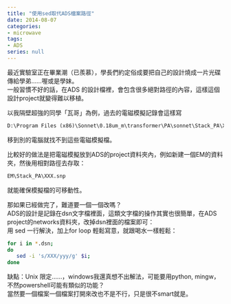 ```yaml
---
title: "使用sed取代ADS檔案路徑"
date: 2014-08-07
categories:
- microwave
tags:
- ADS
series: null
---
```


最近實驗室正在畢業潮（已羨慕），學長們約定俗成要把自己的設計燒成一片光碟傳給學弟……喔或是學妹。   
一般習慣不好的話，在ADS 的設計檔裡，會包含很多絕對路徑的內容，這樣這個設計project就變得難以移植。   

以我隔壁超強的同學「瓦哥」為例，過去的電磁模擬記錄會這樣寫   
```txt
D:\Program Files (x86)\Sonnet\0.18um_m\transformer\PA\sonnet\Stack_PA\XXX.snp
```
移到別的電腦就找不到這些電磁模擬檔。   

比較好的做法是把電磁模擬放到ADS的project資料夾內，例如新建一個EM的資料夾，然後用相對路徑去存取：   
```txt
EM\Stack_PA\XXX.snp
```
就能確保模擬檔的可移動性。   

那如果已經做完了，難道要一個一個改嗎？   
ADS的設計是記錄在dsn文字檔裡面，這類文字檔的操作其實也很簡單，在ADS project的networks資料夾，改掉dsn裡面的檔案即可：   
用 sed 一行解決，加上for loop 輕鬆寫意，就跟喝水一樣輕鬆：   

```bash
for i in *.dsn;
do
   sed -i 's/XXX/yyy/g' $i;
done
```

缺點：Unix 限定……，windows我還真想不出解法，可能要用python, mingw，不然powershell可能有類似的功能？   
當然要一個檔案一個檔案打開來改也不是不行，只是很不smart就是。 